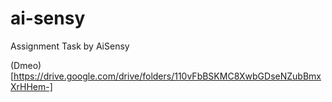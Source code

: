 # ai-sensy
 Assignment Task by AiSensy

 (Dmeo)[https://drive.google.com/drive/folders/110vFbBSKMC8XwbGDseNZubBmxXrHHem-]
